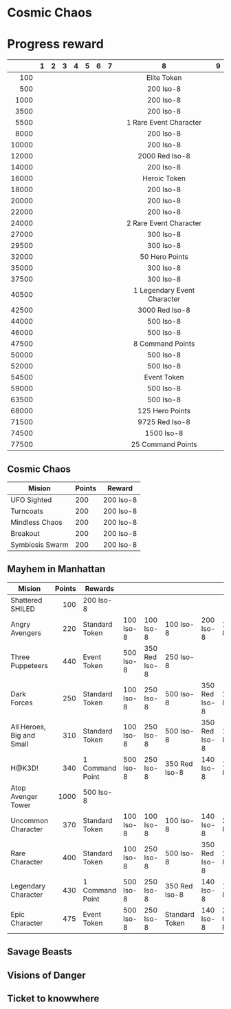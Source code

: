 # Cosmic Chaos

# Progress reward

|       | 1 | 2 | 3 | 4 | 5 | 6 | 7 |              8              | 9 |
|------:|:-:|:-:|:-:|:-:|:-:|:-:|:-:|:---------------------------:|:-:|
|   100 |   |   |   |   |   |   |   |         Elite Token         |   |
|   500 |   |   |   |   |   |   |   |          200 Iso-8          |   |
|  1000 |   |   |   |   |   |   |   |          200 Iso-8          |   |
|  3500 |   |   |   |   |   |   |   |          200 Iso-8          |   |
|  5500 |   |   |   |   |   |   |   |    1 Rare Event Character   |   |
|  8000 |   |   |   |   |   |   |   |          200 Iso-8          |   |
| 10000 |   |   |   |   |   |   |   |          200 Iso-8          |   |
| 12000 |   |   |   |   |   |   |   |        2000 Red Iso-8       |   |
| 14000 |   |   |   |   |   |   |   |          200 Iso-8          |   |
| 16000 |   |   |   |   |   |   |   |         Heroic Token        |   |
| 18000 |   |   |   |   |   |   |   |          200 Iso-8          |   |
| 20000 |   |   |   |   |   |   |   |          200 Iso-8          |   |
| 22000 |   |   |   |   |   |   |   |          200 Iso-8          |   |
| 24000 |   |   |   |   |   |   |   |    2 Rare Event Character   |   |
| 27000 |   |   |   |   |   |   |   |          300 Iso-8          |   |
| 29500 |   |   |   |   |   |   |   |          300 Iso-8          |   |
| 32000 |   |   |   |   |   |   |   |        50 Hero Points       |   |
| 35000 |   |   |   |   |   |   |   |          300 Iso-8          |   |
| 37500 |   |   |   |   |   |   |   |          300 Iso-8          |   |
| 40500 |   |   |   |   |   |   |   | 1 Legendary Event Character |   |
| 42500 |   |   |   |   |   |   |   |        3000 Red Iso-8       |   |
| 44000 |   |   |   |   |   |   |   |          500 Iso-8          |   |
| 46000 |   |   |   |   |   |   |   |          500 Iso-8          |   |
| 47500 |   |   |   |   |   |   |   |       8 Command Points      |   |
| 50000 |   |   |   |   |   |   |   |          500 Iso-8          |   |
| 52000 |   |   |   |   |   |   |   |          500 Iso-8          |   |
| 54500 |   |   |   |   |   |   |   |         Event Token         |   |
| 59000 |   |   |   |   |   |   |   |          500 Iso-8          |   |
| 63500 |   |   |   |   |   |   |   |          500 Iso-8          |   |
| 68000 |   |   |   |   |   |   |   |       125 Hero Points       |   |
| 71500 |   |   |   |   |   |   |   |        9725 Red Iso-8       |   |
| 74500 |   |   |   |   |   |   |   |          1500 Iso-8         |   |
| 77500 |   |   |   |   |   |   |   |      25 Command Points      |   |

## Cosmic Chaos

| Mision          | Points | Reward    |
|-----------------|--------|-----------|
| UFO Sighted     |    200 | 200 Iso-8 |
| Turncoats       |    200 | 200 Iso-8 |
| Mindless Chaos  |    200 | 200 Iso-8 |
| Breakout        |    200 | 200 Iso-8 |
| Symbiosis Swarm |    200 | 200 Iso-8 |

## Mayhem in Manhattan

| Mision                    | Points | Rewards         |           |               |                |               |                 |
|---------------------------|-------:|-----------------|-----------|---------------|----------------|---------------|-----------------|
| Shattered SHILED          | 100    | 200 Iso-8       |           |               |                |               |                 |
| Angry Avengers            | 220    | Standard Token  | 100 Iso-8 | 100 Iso-8     | 100 Iso-8      | 200 Iso-8     | 140 Iso-8       |
| Three Puppeteers          | 440    | Event Token     | 500 Iso-8 | 350 Red Iso-8 | 250 Iso-8      |               |                 |
| Dark Forces               | 250    | Standard Token  | 100 Iso-8 | 250 Iso-8     | 500 Iso-8      | 350 Red Iso-8 | 140 Iso-8       |
| All Heroes, Big and Small | 310    | Standard Token  | 100 Iso-8 | 250 Iso-8     | 500 Iso-8      | 350 Red Iso-8 | 140 Iso-8       |
| H@K3D!                    | 340    | 1 Command Point | 500 Iso-8 | 250 Iso-8     | 350 Red Iso-8  | 140 Iso-8     | 140 Iso-8       |
| Atop Avenger Tower        | 1000   | 500 Iso-8       |           |               |                |               |                 |
| Uncommon Character        | 370    | Standard Token  | 100 Iso-8 | 100 Iso-8     | 100 Iso-8      | 140 Iso-8     | 200 Iso-8       |
| Rare Character            | 400    | Standard Token  | 100 Iso-8 | 250 Iso-8     | 500 Iso-8      | 350 Red Iso-8 | 140 Iso-8       |
| Legendary Character       | 430    | 1 Command Point | 500 Iso-8 | 250 Iso-8     | 350 Red Iso-8  | 140 Iso-8     | 140 Iso-8       |
| Epic Character            | 475    | Event Token     | 500 Iso-8 | 250 Iso-8     | Standard Token | 140 Iso-8     | 2 Command Point |

## Savage Beasts

## Visions of Danger

## Ticket to knowwhere
